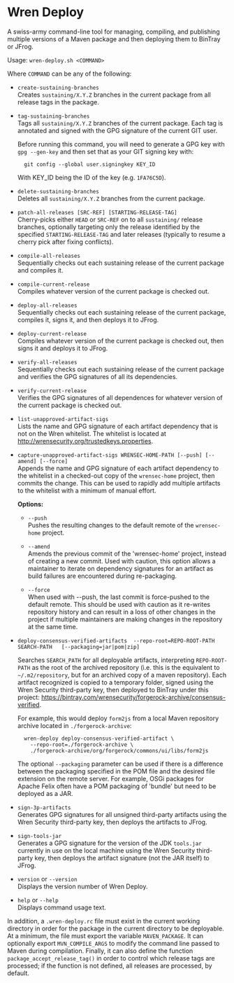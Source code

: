 # Wren Deploy
A swiss-army command-line tool for managing, compiling, and publishing multiple
versions of a Maven package and then deploying them to BinTray or JFrog.

Usage: `wren-deploy.sh <COMMAND>`

Where `COMMAND` can be any of the following:
  - `create-sustaining-branches`  
    Creates `sustaining/X.Y.Z` branches in the current package from all release
    tags in the package.
    
  - `tag-sustaining-branches`  
    Tags all `sustaining/X.Y.Z` branches of the current package. Each tag is 
    annotated and signed with the GPG signature of the current GIT user.

    Before running this command, you will need to generate a GPG
    key with `gpg --gen-key` and then set that as your GIT
    signing key with:

    ```
      git config --global user.signingkey KEY_ID
    ```

    With KEY_ID being the ID of the key (e.g. `1FA76C5D`).

  - `delete-sustaining-branches`  
    Deletes all `sustaining/X.Y.Z` branches from the current package.

  - `patch-all-releases [SRC-REF] [STARTING-RELEASE-TAG]`  
    Cherry-picks either `HEAD` or `SRC-REF` on to all `sustaining/` release 
    branches, optionally targeting only the release identified by the specified 
    `STARTING-RELEASE-TAG` and later releases (typically to resume a cherry pick 
    after fixing conflicts).

  - `compile-all-releases`  
    Sequentially checks out each sustaining release of the current package and 
    compiles it.

  - `compile-current-release`  
    Compiles whatever version of the current package is checked out.

  - `deploy-all-releases`  
    Sequentially checks out each sustaining release of the current package, 
    compiles it, signs it, and then deploys it to JFrog.

  - `deploy-current-release`  
    Compiles whatever version of the current package is checked out, then signs 
    it and deploys it to JFrog.

  - `verify-all-releases`  
    Sequentially checks out each sustaining release of the current package and 
    verifies the GPG signatures of all its dependencies.

  - `verify-current-release`  
    Verifies the GPG signatures of all dependences for whatever version of the 
    current package is checked out.

  - `list-unapproved-artifact-sigs`  
    Lists the name and GPG signature of each artifact dependency that is not on
    the Wren whitelist. The whitelist is located at
    http://wrensecurity.org/trustedkeys.properties.

  - `capture-unapproved-artifact-sigs WRENSEC-HOME-PATH [--push] [--amend] [--force]`  
    Appends the name and GPG signature of each artifact dependency to the 
    whitelist in a checked-out copy of the `wrensec-home` project, then commits 
    the change. This can be used to rapidly add multiple artifacts to the 
    whitelist with a minimum of manual effort.

    **Options:**
    - `--push`  
      Pushes the resulting changes to the default remote of the `wrensec-home`
      project.

    - `--amend`  
      Amends the previous commit of the 'wrensec-home' project, instead of 
      creating a new commit. Used with caution, this option allows a maintainer 
      to iterate on dependency signatures for an artifact as build failures are
      encountered during re-packaging.

    - `--force`  
      When used with --push, the last commit is force-pushed to the default 
      remote. This should be used with caution as it re-writes repository 
      history and can result in a loss of other changes in the project if 
      multiple maintainers are making changes in the repository at the same 
      time.

  - `deploy-consensus-verified-artifacts 
       --repo-root=REPO-ROOT-PATH SEARCH-PATH  
       [--packaging=jar|pom|zip]`

    Searches `SEARCH_PATH` for all deployable artifacts, interpreting 
    `REPO-ROOT-PATH` as the root of the archived repository (i.e. this is the 
    equivalent to `~/.m2/repository`, but for an archived copy of a maven 
    repository). Each artifact recognized is copied to a temporary folder, 
    signed using the Wren Security third-party key, then deployed to BinTray 
    under this project:
    https://bintray.com/wrensecurity/forgerock-archive/consensus-verified.
    
    For example, this would deploy `form2js` from a local Maven repository
    archive located in `./forgerock-archive`:
    ```
      wren-deploy deploy-consensus-verified-artifact \
        --repo-root=./forgerock-archive \
        ./forgerock-archive/org/forgerock/commons/ui/libs/form2js
    ```

    The optional `--packaging` parameter can be used if there is a difference 
    between the packaging specified in the POM file and the desired file 
    extension on the remote server. For example, OSGi packages for Apache Felix
    often have a POM packaging of 'bundle' but need to be deployed as a JAR.


  - `sign-3p-artifacts`  
    Generates GPG signatures for all unsigned third-party artifacts using the 
    Wren Security third-party key, then deploys the artifacts to JFrog.

  - `sign-tools-jar`  
    Generates a GPG signature for the version of the JDK `tools.jar` currently 
    in use on the local machine using the Wren Security third-party key, then 
    deploys the artifact signature (not the JAR itself) to JFrog.

  - `version` or `--version`  
    Displays the version number of Wren Deploy.


  - `help` or `--help`  
    Displays command usage text.

In addition, a `.wren-deploy.rc` file must exist in the current working
directory in order for the package in the current directory to be deployable. At
a minimum, the file must export the variable `MAVEN_PACKAGE`. It can optionally
export `MVN_COMPILE_ARGS` to modify the command line passed to Maven during 
compilation. Finally, it can also define the function 
`package_accept_release_tag()` in order to control which release tags are 
processed; if the function is not defined, all releases are processed, by
default.
